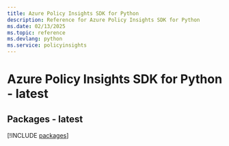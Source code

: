 ```yaml
---
title: Azure Policy Insights SDK for Python
description: Reference for Azure Policy Insights SDK for Python
ms.date: 02/13/2025
ms.topic: reference
ms.devlang: python
ms.service: policyinsights
---
```

# Azure Policy Insights SDK for Python - latest
## Packages - latest
[!INCLUDE [packages](policy-insights-index.md)]